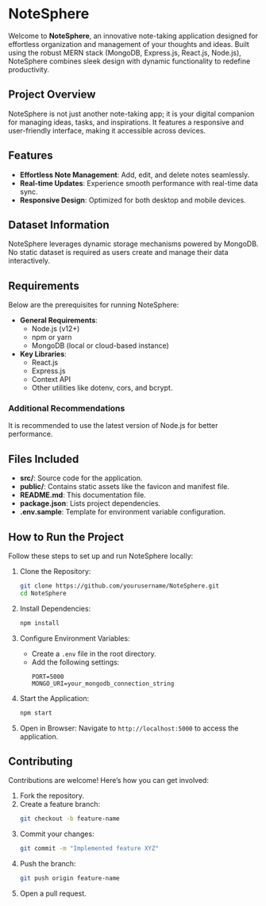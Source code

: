 # NoteSphere

Welcome to **NoteSphere**, an innovative note-taking application designed for effortless organization and management of your thoughts and ideas.
Built using the robust MERN stack (MongoDB, Express.js, React.js, Node.js), NoteSphere combines sleek design with dynamic functionality to redefine productivity.

## Project Overview
NoteSphere is not just another note-taking app; it is your digital companion for managing ideas, tasks, and inspirations. 
It features a responsive and user-friendly interface, making it accessible across devices.

## Features
- **Effortless Note Management**: Add, edit, and delete notes seamlessly.
- **Real-time Updates**: Experience smooth performance with real-time data sync.
- **Responsive Design**: Optimized for both desktop and mobile devices.

## Dataset Information
NoteSphere leverages dynamic storage mechanisms powered by MongoDB. No static dataset is required as users create and manage their data interactively.

## Requirements
Below are the prerequisites for running NoteSphere:
- **General Requirements**:
  - Node.js (v12+)
  - npm or yarn
  - MongoDB (local or cloud-based instance)
- **Key Libraries**:
  - React.js
  - Express.js
  - Context API
  - Other utilities like dotenv, cors, and bcrypt.

### Additional Recommendations
It is recommended to use the latest version of Node.js for better performance.

## Files Included
- **src/**: Source code for the application.
- **public/**: Contains static assets like the favicon and manifest file.
- **README.md**: This documentation file.
- **package.json**: Lists project dependencies.
- **.env.sample**: Template for environment variable configuration.

## How to Run the Project
Follow these steps to set up and run NoteSphere locally:

1. Clone the Repository:
   ```bash
   git clone https://github.com/yourusername/NoteSphere.git
   cd NoteSphere
   ```

2. Install Dependencies:
   ```bash
   npm install
   ```
3. Configure Environment Variables:
   - Create a `.env` file in the root directory.
   - Add the following settings:
     ```env
     PORT=5000
     MONGO_URI=your_mongodb_connection_string
     ```
4. Start the Application:
   ```bash
   npm start
   ```
5. Open in Browser:
   Navigate to `http://localhost:5000` to access the application.

## Contributing
Contributions are welcome! Here’s how you can get involved:
1. Fork the repository.
2. Create a feature branch:
   ```bash
   git checkout -b feature-name
   ```
3. Commit your changes:
   ```bash
   git commit -m "Implemented feature XYZ"
   ```
4. Push the branch:
   ```bash
   git push origin feature-name
   ```
5. Open a pull request.
